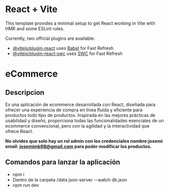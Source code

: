 # React + Vite

This template provides a minimal setup to get React working in Vite with HMR and some ESLint rules.

Currently, two official plugins are available:

- [@vitejs/plugin-react](https://github.com/vitejs/vite-plugin-react/blob/main/packages/plugin-react/README.md) uses [Babel](https://babeljs.io/) for Fast Refresh
- [@vitejs/plugin-react-swc](https://github.com/vitejs/vite-plugin-react-swc) uses [SWC](https://swc.rs/) for Fast Refresh


# eCommerce

## Descripcion 

Es una aplicación de ecommerce desarrollada con React, diseñada para ofrecer una experiencia de compra en línea fluida y eficiente para productos todo tipo de productos. Inspirada en las mejores prácticas de usabilidad y diseño, proporciona todas las funcionalidades esenciales de un ecommerce convencional, pero con la agilidad y la interactividad que ofrece React.

**No olvides que solo hay un rol admin con los credenciales nombre:josemi email: josemimb98@gmail.com para poder modificar los productos.**

## Comandos para lanzar la aplicación
- npm i
- Dentro de la carpeta /data json-server --watch db.json
- npm run dev

